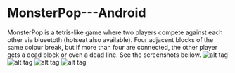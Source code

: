 MonsterPop---Android
====================
MonsterPop is a tetris-like game where two players compete against each other via blueetoth (hotseat also available). 
Four adjacent blocks of the same colour break, but if more than four are connected, the other player gets a dead block or even a dead line. See the screenshots bellow. 
![alt tag](https://drive.google.com/drive/u/0/#folders/0BweL5SFQT0BLb3VKaUV4TTQycDg)
![alt tag](https://raw.github.com/ioana-vlad/MonsterPop---Android/blob/master/Screenshots/20130609_114351.jpg)
![alt tag](https://raw.github.com/ioana-vlad/MonsterPop---Android/blob/master/Screenshots/20130609_114404.jpg)
![alt tag](https://raw.github.com/ioana-vlad/MonsterPop---Android/blob/master/Screenshots/20130609_114418.jpg)
